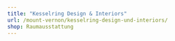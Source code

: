 ```yaml
---
title: "Kesselring Design & Interiors"
url: /mount-vernon/kesselring-design-und-interiors/
shop: Raumausstattung
---
```


